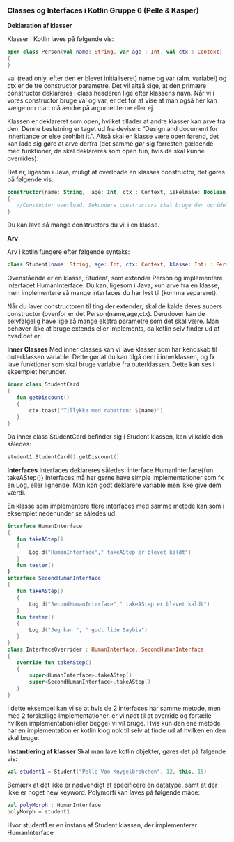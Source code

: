 ### Classes og Interfaces i Kotlin Gruppe 6 (Pelle & Kasper)
**Deklaration af klasser**

Klasser i Kotlin laves på følgende vis: 

```kotlin
open class Person(val name: String, var age : Int, val ctx : Context) : HumanInterface
{
}
```
val (read only, efter den er blevet initialiseret) name og var (alm. variabel) og ctx er de tre constructor parametre. Det vil altså sige, at den primære constructor deklareres i class headeren lige efter klassens navn. 
Når vi i vores constructor bruge val og var, er det for at vise at man også her kan vælge om man må ændre på argumenterne eller ej.


Klassen er deklareret som open, hvilket tillader at andre klasser kan arve fra den. Denne beslutning er taget ud fra devisen: “Design and document for inheritance or else prohibit it.”.
Altså skal en klasse være open førend, det kan lade sig gøre at arve derfra (det samme gør sig forresten gældende med funktioner, de skal deklareres som open fun, hvis de skal kunne overrides).


Det er, ligesom i Java, muligt at overloade en klasses constructor, det gøres på følgende vis:
```kotlin
constructor(name: String,  age: Int, ctx : Context, isFelmale: Boolean) : this(name, age, ctx)
{
   //Constuctor overload. Sekundære constructors skal bruge den opridelige constructor, denne refereres som this.
}
```
Du kan lave så mange constructors du vil i en klasse.

**Arv**

Arv i kotlin fungere efter følgende syntaks:

```kotlin
class Student(name: String, age: Int, ctx: Context, klasse: Int) : Person(name, age, ctx), HumanInterface
```
Ovenstående er en klasse, Student, som extender Person og implementere interfacet HumanInterface. Du kan, ligesom i Java, kun arve fra en klasse, men implementere så mange interfaces du har lyst til (komma separeret). 


Når du laver constructoren til ting der extender, skal de kalde deres supers constructor (ovenfor er det Person(name,age,ctx). Derudover kan de selvfølgelig have lige så mange ekstra parametre som det skal være. Man behøver ikke at bruge extends eller implements, da kotlin selv finder ud af hvad det er.


**Inner Classes**
Med inner classes kan vi lave klasser som har kendskab til outerklassen variable. Dette gør at du kan tilgå dem i innerklassen, og fx lave funktioner som skal bruge variable fra outerklassen.
Dette kan ses i eksemplet herunder.
```kotlin
inner class StudentCard
{
   fun getDiscount()
   {
       ctx.toast("Tillykke med rabatten: ${name}")
   }
}
```
Da inner class StudentCard befinder sig i Student klassen, kan vi kalde den således:
```kotlin
student1.StudentCard().getDiscount()
```



**Interfaces**
Interfaces deklareres således:
interface HumanInterface{fun takeAStep()}
Interfaces må her gerne have simple implementationer som fx en Log, eller lignende. Man kan godt deklarere variable men ikke give dem værdi.

En klasse som implementere flere interfaces med samme metode kan som i eksemplet nedenunder se således ud.
```kotlin
interface HumanInterface
{
   fun takeAStep()
   {
       Log.d("HumanInterface"," takeAStep er blevet kaldt")
   }
   fun tester()
}
interface SecondHumanInterface
{
   fun takeAStep()
   {
       Log.d("SecondHumanInterface"," takeAStep er blevet kaldt")
   }
   fun tester()
   {
       Log.d("Jeg kan ", " godt lide Saybia")
   }
}
class InterfaceOverrider : HumanInterface, SecondHumanInterface
{
   override fun takeAStep()
   {
       super<HumanInterface>.takeAStep()
       super<SecondHumanInterface>.takeAStep()
   }
}
```
I dette eksempel kan vi se at hvis de 2 interfaces har samme metode, men med 2 forskellige implementationer, er vi nødt til at override og fortælle hvilken implementation(eller begge) vi vil bruge. Hvis kun den ene metode har en implementation er kotlin klog nok til selv at finde ud af hvilken en den skal bruge.


**Instantiering af klasser**
Skal man lave kotlin objekter, gøres det på følgende vis:
```kotlin
val student1 = Student("Pelle Von Knygelbrehchen", 12, this, 15)
```
Bemærk at det ikke er nødvendigt at specificere en datatype, samt at der ikke er noget new keyword.
Polymorfi kan laves på følgende måde:
```kotlin
val polyMorph : HumanInterface
polyMorph = student1
```
Hvor student1 er en instans af Student klassen, der implementerer HumanInterface
